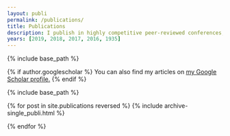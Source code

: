 ```yaml
---
layout: publi
permalink: /publications/
title: Publications
description: I publish in highly competitive peer-reviewed conferences; SIGGRAPH, CHI, and UIST. In the field of HCI, SIGGRAPH, CHI, and UIST are the single most prestigious conferences, with lower acceptance rates and higher impact factors than any other venues. <span style="color:DarkSlateBlue"> <b> Click on the pictures to watch the videos. </b> </span> 
years: [2019, 2018, 2017, 2016, 1935]
---
```




{% include base_path %}

{% if author.googlescholar %}
  You can also find my articles on <u><a href="{{author.googlescholar}}">my Google Scholar profile</a>.</u>
{% endif %}

{% include base_path %}

{% for post in site.publications reversed %}
  {% include archive-single_publi.html %}

{% endfor %}
